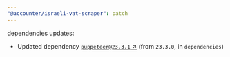 ```yaml
---
"@accounter/israeli-vat-scraper": patch
---
```

dependencies updates:
  - Updated dependency [`puppeteer@23.3.1` ↗︎](https://www.npmjs.com/package/puppeteer/v/23.3.1) (from `23.3.0`, in `dependencies`)
